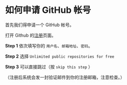 # 如何申请 GitHub 帐号


首先我们得申请一个 GitHub 帐号。

打开 Github 的[注册](https://github.com/join?source=header-home)页面。

**Step 1** 依次填写你的 `用户名`、`邮箱地址`、`密码`。

**Step 2** 选择 `Unlimited public repositories for free` 

**Step 3** 可以直接跳过（按 `skip this step` ）

（注册后系统会发一封验证邮件到你的注册邮箱，注意检查。）

